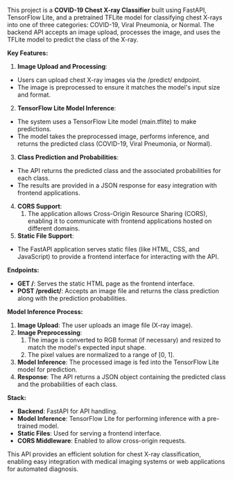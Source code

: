 This project is a **COVID-19 Chest X-ray Classifier** built using FastAPI, TensorFlow Lite, and a pretrained TFLite model for classifying chest X-rays into one of three categories: COVID-19, Viral Pneumonia, or Normal. The backend API accepts an image upload, processes the image, and uses the TFLite model to predict the class of the X-ray.

**Key Features:**

1. **Image Upload and Processing**:
- Users can upload chest X-ray images via the /predict/ endpoint.
- The image is preprocessed to ensure it matches the model's input size and format.
2. **TensorFlow Lite Model Inference**:
- The system uses a TensorFlow Lite model (main.tflite) to make predictions.
- The model takes the preprocessed image, performs inference, and returns the predicted class (COVID-19, Viral Pneumonia, or Normal).
3. **Class Prediction and Probabilities**:
- The API returns the predicted class and the associated probabilities for each class.
- The results are provided in a JSON response for easy integration with frontend applications.
4. **CORS Support**:
   1. The application allows Cross-Origin Resource Sharing (CORS), enabling it to communicate with frontend applications hosted on different domains.
4. **Static File Support**:
- The FastAPI application serves static files (like HTML, CSS, and JavaScript) to provide a frontend interface for interacting with the API.

**Endpoints:**

- **GET /**: Serves the static HTML page as the frontend interface.
- **POST /predict/**: Accepts an image file and returns the class prediction along with the prediction probabilities.

**Model Inference Process:**

1. **Image Upload**: The user uploads an image file (X-ray image).
1. **Image Preprocessing**:
   1. The image is converted to RGB format (if necessary) and resized to match the model's expected input shape.
   1. The pixel values are normalized to a range of [0, 1].
1. **Model Inference**: The processed image is fed into the TensorFlow Lite model for prediction.
1. **Response**: The API returns a JSON object containing the predicted class and the probabilities of each class.

**Stack:**

- **Backend**: FastAPI for API handling.
- **Model Inference**: TensorFlow Lite for performing inference with a pre-trained model.
- **Static Files**: Used for serving a frontend interface.
- **CORS Middleware**: Enabled to allow cross-origin requests.

This API provides an efficient solution for chest X-ray classification, enabling easy integration with medical imaging systems or web applications for automated diagnosis.
